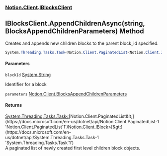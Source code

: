 ### [Notion.Client](Notion.Client.md 'Notion.Client').[IBlocksClient](Notion.Client.IBlocksClient.md 'Notion.Client.IBlocksClient')

## IBlocksClient.AppendChildrenAsync(string, BlocksAppendChildrenParameters) Method

Creates and appends new children blocks to the parent block_id specified.

```csharp
System.Threading.Tasks.Task<Notion.Client.PaginatedList<Notion.Client.IBlock>> AppendChildrenAsync(string blockId, Notion.Client.BlocksAppendChildrenParameters parameters=null);
```
#### Parameters

<a name='Notion.Client.IBlocksClient.AppendChildrenAsync(string,Notion.Client.BlocksAppendChildrenParameters).blockId'></a>

`blockId` [System.String](https://docs.microsoft.com/en-us/dotnet/api/System.String 'System.String')

Identifier for a block

<a name='Notion.Client.IBlocksClient.AppendChildrenAsync(string,Notion.Client.BlocksAppendChildrenParameters).parameters'></a>

`parameters` [Notion.Client.BlocksAppendChildrenParameters](https://docs.microsoft.com/en-us/dotnet/api/Notion.Client.BlocksAppendChildrenParameters 'Notion.Client.BlocksAppendChildrenParameters')

#### Returns
[System.Threading.Tasks.Task&lt;](https://docs.microsoft.com/en-us/dotnet/api/System.Threading.Tasks.Task-1 'System.Threading.Tasks.Task`1')[Notion.Client.PaginatedList&lt;](https://docs.microsoft.com/en-us/dotnet/api/Notion.Client.PaginatedList-1 'Notion.Client.PaginatedList`1')[Notion.Client.IBlock](https://docs.microsoft.com/en-us/dotnet/api/Notion.Client.IBlock 'Notion.Client.IBlock')[&gt;](https://docs.microsoft.com/en-us/dotnet/api/Notion.Client.PaginatedList-1 'Notion.Client.PaginatedList`1')[&gt;](https://docs.microsoft.com/en-us/dotnet/api/System.Threading.Tasks.Task-1 'System.Threading.Tasks.Task`1')  
A paginated list of newly created first level children block objects.